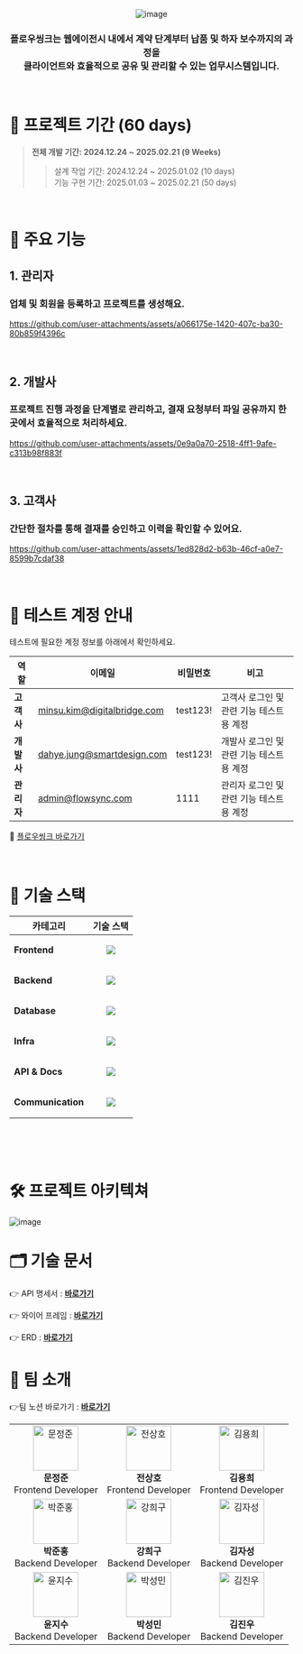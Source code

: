 <div align="center">
  
![image](https://github.com/user-attachments/assets/145cfcd5-ed42-4999-a033-f9d81e5f8a3c)

### 플로우씽크는 웹에이전시 내에서 계약 단계부터 납품 및 하자 보수까지의 과정을<br/> 클라이언트와 효율적으로 공유 및 관리할 수 있는 업무시스템입니다.
</div>

<br />

# :runner: 프로젝트 기간 (60 days)
> **전체 개발 기간: 2024.12.24 ~ 2025.02.21 (9 Weeks)**
> > 설계 작업 기간: 2024.12.24 ~ 2025.01.02 (10 days) <br>
> > 기능 구현 기간: 2025.01.03 ~ 2025.02.21 (50 days) <br>

<br />

# 🚀 주요 기능

## 1. 관리자
### 업체 및 회원을 등록하고 프로젝트를 생성해요.
https://github.com/user-attachments/assets/a066175e-1420-407c-ba30-80b859f4396c

<br/>

## 2. 개발사
### 프로젝트 진행 과정을 단계별로 관리하고, 결재 요청부터 파일 공유까지 한곳에서 효율적으로 처리하세요.
https://github.com/user-attachments/assets/0e9a0a70-2518-4ff1-9afe-c313b98f883f

<br/>

## 3. 고객사
### 간단한 절차를 통해 결재를 승인하고 이력을 확인할 수 있어요.
https://github.com/user-attachments/assets/1ed828d2-b63b-46cf-a0e7-8599b7cdaf38

<br />

# 🧪 테스트 계정 안내

테스트에 필요한 계정 정보를 아래에서 확인하세요.

| **역할**            | **이메일**                   | **비밀번호** | **비고**                                                                                   |
| ------------------- | ---------------------------- | ------------ | ------------------------------------------------------------------------------------------ |
| **고객사**          | minsu.kim@digitalbridge.com           | test123!    | 고객사 로그인 및 관련 기능 테스트용 계정                                                   |
| **개발사**        | dahye.jung@smartdesign.com | test123!    | 개발사 로그인 및 관련 기능 테스트용 계정                                                 |
| **관리자**   | admin@flowsync.com        | 1111    | 관리자 로그인 및 관련 기능 테스트용 계정                                           |

🔗 [플로우씽크 바로가기](https://www.flowssync.co.kr/)
<br/>
<br/>
<br/>

# 🔧 기술 스택

| 카테고리       | 기술 스택 |
|--------------|----------------------------------------------------------------|
| **Frontend**  | <p align="center"><a href="https://go-skill-icons.vercel.app/"><img src="https://go-skill-icons.vercel.app/api/icons?i=react,nextjs,typescript"/></a></p> |
| **Backend**   | <p align="center"><a href="https://go-skill-icons.vercel.app/"><img src="https://go-skill-icons.vercel.app/api/icons?i=spring,java,idea" /></a></p> |
| **Database**  | <p align="center"><a href="https://go-skill-icons.vercel.app/"><img src="https://go-skill-icons.vercel.app/api/icons?i=mysql,redis" /></a></p> |
| **Infra**     | <p align="center"><a href="https://go-skill-icons.vercel.app/"><img src="https://go-skill-icons.vercel.app/api/icons?i=docker,aws,jenkins" /></a></p> |
| **API & Docs** | <p align="center"><a href="https://go-skill-icons.vercel.app/"><img src="https://go-skill-icons.vercel.app/api/icons?i=swagger,postman" /></a></p> |
| **Communication** | <p align="center"><a href="https://go-skill-icons.vercel.app/"><img src="https://go-skill-icons.vercel.app/api/icons?i=discord,notion,figma" /></a></p> |

<br/>
<br/>
<br/>


# 🛠️ 프로젝트 아키텍쳐
![image](https://github.com/user-attachments/assets/a4fc2317-5e6d-480d-8f53-185336b9af4e)


# 🗂️ 기술 문서

👉 API 명세서 : **[바로가기](http://api.flowssync.com:8080/swagger-ui/index.html#/)**

👉 와이어 프레임 : **[바로가기](https://www.figma.com/design/IpnN9PkKXCj3zEBxqHRSQK/flowSync---%EC%99%80%EC%9D%B4%EC%96%B4-%ED%94%84%EB%A0%88%EC%9E%84?node-id=0-1&t=1ZXTAXcXpAV6sku9-1)**

👉 ERD : **[바로가기](https://drive.google.com/file/d/1SYKvX493GPJ2JG9TTfmIi7c-Gz7jPixH/view?usp=sharing)**

# 👥 팀 소개

👉팀 노션 바로가기 : **[바로가기](https://www.notion.so/Flow-Sync-BN-SYSTEM-2_-6e2ab94e4c86491882fa689aa5983eb1?pvs=4)**

<div align="center">
<table>
  <tr>
    <td align="center">
      <img src="https://avatars.githubusercontent.com/u/102046445?v=4" width="80" height="80" alt="문정준"/><br />
      <b>문정준</b><br />
      Frontend Developer
    </td>
    <td align="center">
      <img src="https://avatars.githubusercontent.com/u/67211899?s=88&v=4" width="80" height="80" alt="전상호"/><br />
      <b>전상호</b><br />
      Frontend Developer
    </td>
    <td align="center">
      <img src="https://avatars.githubusercontent.com/u/90017851?s=88&v=4" width="80" height="80" alt="김용희"/><br />
      <b>김용희</b><br />
      Frontend Developer
    </td>
  </tr>
  <tr>
    <td align="center">
      <img src="https://avatars.githubusercontent.com/u/69493693?s=88&v=4" width="80" height="80" alt="박준홍"/><br />
      <b>박준홍</b><br />
      Backend Developer
    </td>
    <td align="center">
      <img src="https://avatars.githubusercontent.com/u/66203950?v=4" width="80" height="80" alt="강희구"/><br />
      <b>강희구</b><br />
      Backend Developer
    </td>
    <td align="center">
      <img src="https://avatars.githubusercontent.com/u/109050392?s=88&v=4" width="80" height="80" alt="김자성"/><br />
      <b>김자성</b><br />
      Backend Developer
    </td>
  </tr>
  <tr>
      <td align="center">
      <img src="https://avatars.githubusercontent.com/u/55443621?s=88&v=4" width="80" height="80" alt="윤지수"/><br />
      <b>윤지수</b><br />
      Backend Developer
    </td>
    <td align="center">
      <img src="https://avatars.githubusercontent.com/u/156774388?s=88&v=4" width="80" height="80" alt="박성민"/><br />
      <b>박성민</b><br />
      Backend Developer
    </td>
    <td align="center">
      <img src="https://avatars.githubusercontent.com/u/92359877?s=88&v=4" width="80" height="80" alt="김진우"/><br />
      <b>김진우</b><br />
      Backend Developer
    </td>
  </tr>
</table>
</div>
